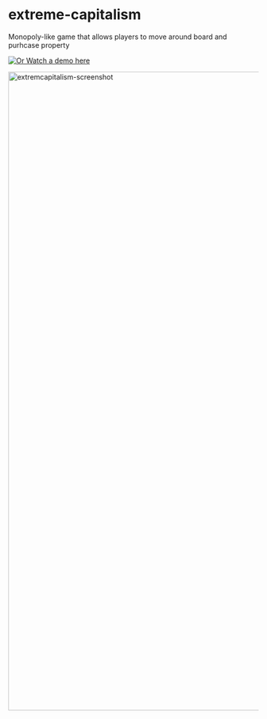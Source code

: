 # extreme-capitalism
Monopoly-like game that allows players to move around board and purhcase property

[![Or Watch a demo here](https://img.youtube.com/vi/VID/0.jpg)](https://youtu.be/ObQuHG7m8TY)



<img width="1285" alt="extremcapitalism-screenshot" src="https://user-images.githubusercontent.com/29937924/34732209-2f25b39e-f52a-11e7-83e3-d78fbac0f219.png">
